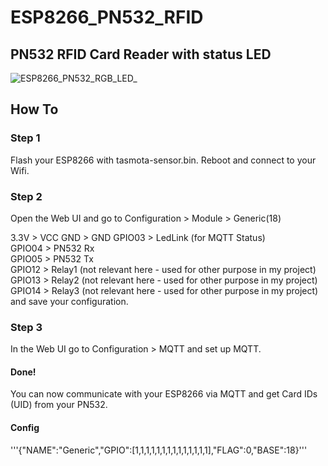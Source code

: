 # ESP8266_PN532_RFID
## PN532 RFID Card Reader with status LED
![ESP8266_PN532_RGB_LED_](https://github.com/user-attachments/assets/56326733-48b0-4a3a-93d6-238d36900ec3)
## How To

### Step 1
Flash your ESP8266 with tasmota-sensor.bin. Reboot and connect to your Wifi.
### Step 2
Open the Web UI and go to Configuration > Module > Generic(18)

3.3V   > VCC
GND    > GND
GPIO03 > LedLink (for MQTT Status)\
GPIO04 > PN532 Rx\
GPIO05 > PN532 Tx\
GPIO12 > Relay1 (not relevant here - used for other purpose in my project)\
GPIO13 > Relay2 (not relevant here - used for other purpose in my project)\
GPIO14 > Relay3 (not relevant here - used for other purpose in my project)\
and save your configuration.
### Step 3
In the Web UI go to Configuration > MQTT and set up MQTT.

#### Done!
You can now communicate with your ESP8266 via MQTT and get Card IDs (UID) from your PN532.
#### Config
'''{"NAME":"Generic","GPIO":[1,1,1,1,1,1,1,1,1,1,1,1,1,1],"FLAG":0,"BASE":18}'''
